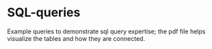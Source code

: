 # SQL-queries
Example queries to demonstrate sql query expertise; the pdf file helps visualize the tables and how they are connected.
